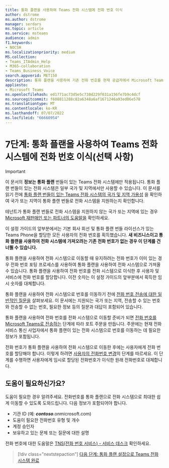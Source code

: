 ```yaml
---
title: 통화 플랜을 사용하여 Teams 전화 시스템에 전화 번호 이식
author: dstrome
ms.author: dstrome
manager: serdars
ms.topic: article
ms.service: msteams
audience: admin
f1.keywords:
- NOCSH
ms.localizationpriority: medium
MS.collection:
- Teams_ITAdmin_Help
- M365-collaboration
- Teams_Business_Voice
search.appverid: MET150
description: 통화 플랜을 사용하여 기존 전화 번호를 현재 공급자에서 Microsoft Teams 전화 System으로 이동하는 방법을 알아봅니다.
appliesto:
- Microsoft Teams
ms.openlocfilehash: ed1771ac73d5e5c738d229f031a156fe7b9c4dcf
ms.sourcegitcommit: f608811288c82a6348a6af1671246a93ed06e578
ms.translationtype: MT
ms.contentlocale: ko-KR
ms.lasthandoff: 07/07/2022
ms.locfileid: "66660954"
---
```

# <a name="step-7-port-phone-numbers-to-teams-phone-system-with-calling-plan-optional"></a>7단계: 통화 플랜을 사용하여 Teams 전화 시스템에 전화 번호 이식(선택 사항)

> [!IMPORTANT]
> 이 문서의 **정보는 통화 플랜** 번들이 있는 Teams 전화 시스템에만 적용됩니다. 통화 플랜 번들이 있는 전화 시스템은 일부 국가 및 지역에서만 사용할 수 있습니다. 이 문서를 읽기 전에 [통화 플랜 번들이 있는 Teams 전화 시스템의 국가 및 지역 가용성](../country-and-region-availability-for-audio-conferencing-and-calling-plans/country-and-region-availability-for-audio-conferencing-and-calling-plans.md) 을 확인하여 국가 또는 지역이 통화 플랜 번들로 전화 시스템을 지원하는지 확인합니다.
>
> 테넌트가 통화 플랜 번들로 전화 시스템을 지원하지 않는 국가 또는 지역에 있는 경우 [Microsoft 재판매인 또는 파트너의 도움말을](reseller-partner-support.md) 확인하세요.

이 설정 가이드의 앞부분에서는 기본 회사 회선 및 통화 플랜 번들 라이선스가 있는 Teams Phone을 할당한 모든 사용자의 전화 번호를 획득했습니다. **새 비즈니스이고 통화 플랜을 사용하여 전화 시스템에 가져오려는 기존 전화 번호가 없는 경우 이 단계를 건너뛸 수 있습니다.**

통화 플랜을 사용하여 전화 시스템으로 이동할 때 유지하려는 전화 번호가 이미 있는 경우 전화 번호 포팅 프로세스를 사용하여 통화 플랜을 사용하여 전화 시스템으로 가져올 수 있습니다. 통화 플랜을 사용하여 전화 번호를 전화 시스템으로 이식한 후 사용자 및 서비스에 전화 번호를 할당합니다. 이전 숫자는 이 설정 가이드의 앞부분에서 획득한 임시 숫자를 대체합니다.

통화 플랜을 사용하여 전화 시스템으로 번호를 이동하기 전에 [전화 번호 전송에 대한 일반적인 질문을](../phone-number-calling-plans/port-order-overview.md) 살펴보세요. 이 문서에는 지원되는 국가 또는 지역, 전송할 수 있는 번호와 전송할 수 없는 번호, 필요한 정보 등의 질문과 대답이 포함되어 있습니다.

통화 플랜을 사용하여 전화 번호를 전화 시스템으로 이동할 준비가 되면 [전화 번호를 Microsoft Teams로 전송하는](../phone-number-calling-plans/transfer-phone-numbers-to-teams.md) 단계에 따라 포트 주문을 만듭니다. 주문에는 현재 전화 서비스 통신 사업자에서 통화 플랜이 있는 전화 시스템으로 번호를 이동하는 데 필요한 정보가 포함됩니다.

전화 번호가 통화 플랜을 사용하여 전화 시스템으로 이동한 후에는 사용자에게 전화 번호를 할당해야 합니다. 이렇게 하려면 [사용자의 전화번호 변경](../assign-change-or-remove-a-phone-number-for-a-user.md#change-a-phone-number-for-a-user)의 단계를 따르세요. 이 단계를 수행하면 사용자에게 임시로 할당된 전화번호가 이식한 원래 전화번호로 대체합니다.

## <a name="need-help"></a>도움이 필요하신가요?

도움이 필요한 경우 알려주세요. 전화번호를 통화 플랜으로 전화 시스템으로 최대한 쉽게 이동할 수 있도록 도와드립니다. 다음 정보가 포함되어야 합니다.

- 기관 ID (예: ***contoso***.onmicrosoft.com)
- 도움이 필요한 전화번호 유형 및 개수
- 계정 승인자
- 보유하고 있는 문제 또는 질문에 대한 설명

전화 번호에 대한 도움말은 [TNS(전화 번호 서비스) - 서비스 데스크](../manage-phone-numbers-for-your-organization/contact-tns-service-desk.md) 확인하세요.

> [!div class="nextstepaction"]
> [다음 단계: 통화 플랜 설정으로 Teams 전화 시스템 완료](set-up-finish.md)
